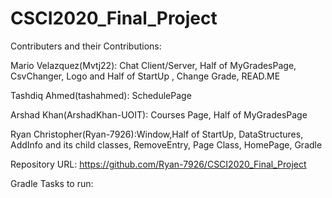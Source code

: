 # CSCI2020_Final_Project

Contributers and their Contributions:

Mario Velazquez(Mvtj22): Chat Client/Server, Half of MyGradesPage, CsvChanger, Logo and Half of StartUp , Change Grade, READ.ME

Tashdiq Ahmed(tashahmed): SchedulePage

Arshad Khan(ArshadKhan-UOIT): Courses Page, Half of MyGradesPage

Ryan Christopher(Ryan-7926):Window,Half of StartUp, DataStructures, AddInfo and its child classes, RemoveEntry, Page Class, HomePage, Gradle

Repository URL: https://github.com/Ryan-7926/CSCI2020_Final_Project

Gradle Tasks to run:
